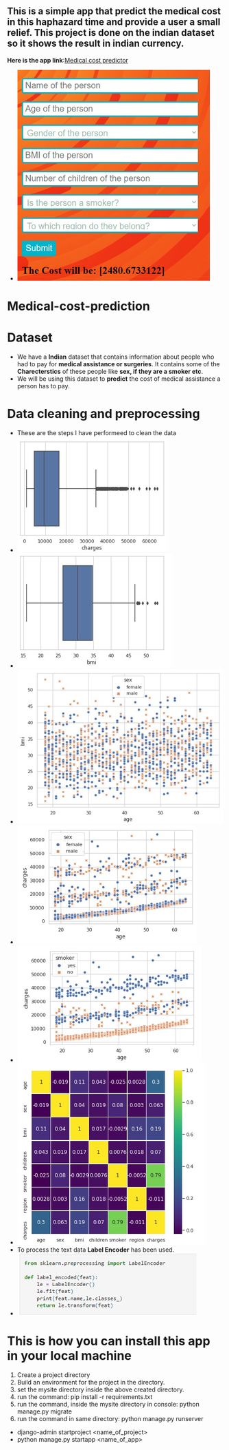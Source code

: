 ## This is a simple app that predict the medical cost in this haphazard time and provide a user a small relief. This project is done on the indian dataset so it shows the result in indian currency.
**Here is the app link**:[Medical cost predictor](https://medical-cost-finder.herokuapp.com)
- ![APP](images/m2.jpg)

# Medical-cost-prediction

# Dataset
- We have a **Indian** dataset that contains information about people who had to pay for **medical assistance or surgeries**. It contains some of the **Charecterstics** of these     people like **sex, if they are a smoker etc**.
- We will be using this dataset to **predict** the cost of medical assistance a person has to pay.

# Data cleaning and preprocessing
- These are the steps I have performeed to clean the data
- ![m1](images/m3.jpg)
- ![m2](images/m4.jpg)
- ![m3](images/m5.jpg)
- ![m4](images/m6.jpg)
- ![m5](images/m7.jpg)
- ![m6](images/m8.jpg)
- To process the text data **Label Encoder** has been used.
- ![m7](images/m9.jpg)


# This is how you can install this app in your local machine
1. Create a project directory
2. Build an environment for the project in the directory.
3. set the mysite directory inside the above created directory.
4. run the command: pip install -r requirements.txt
5. run the command, inside the mysite directory in console: python manage.py migrate
6. run the command in same directory: python manage.py runserver
- django-admin startproject <name_of_project>
- python manage.py startapp <name_of_app>
